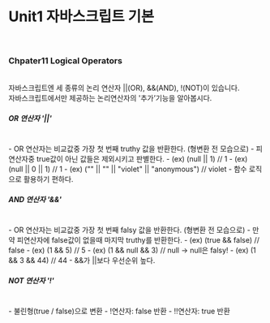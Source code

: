 # Unit1 자바스크립트 기본
<br>

### Chpater11 Logical Operators
<br>
자바스크립트엔 세 종류의 논리 연산자 ||(OR), &&(AND), !(NOT)이 있습니다.<br>
자바스크립트에서만 제공하는 논리연산자의 '추가’기능을 알아봅시다.

##### OR 연산자 '||'
<br>
- OR 연산자는 비교값중 가장 첫 번째 truthy 값을 반환한다. (형변환 전 모습으로)
- 피연산자중 true값이 아닌 값들은 제외시키고 판별한다.
- (ex) (null || 1) // 1
- (ex) (null || 0 || 1) // 1
- (ex) ("" || "" || "violet" || "anonymous") // violet
- 함수 로직으로 활용하기 편하다.

##### AND 연산자 '&&'
<br>
- OR 연산자는 비교값중 가장 첫 번째 falsy 값을 반환한다. (형변환 전 모습으로)
- 만약 피연산자에 false값이 없을때 마지막 truthy를 반환한다.
- (ex) (true && false) // false
- (ex) (1 && 5) // 5
- (ex) (1 && null && 3) // null -> null은 falsy!
- (ex) (1 && 3 && 44) // 44
- &&가 ||보다 우선순위 높다.

##### NOT 연산자 '!'
<br>
- 불린형(true / false)으로 변환
- !연산자: false 반환
- !!연산자: true 반환